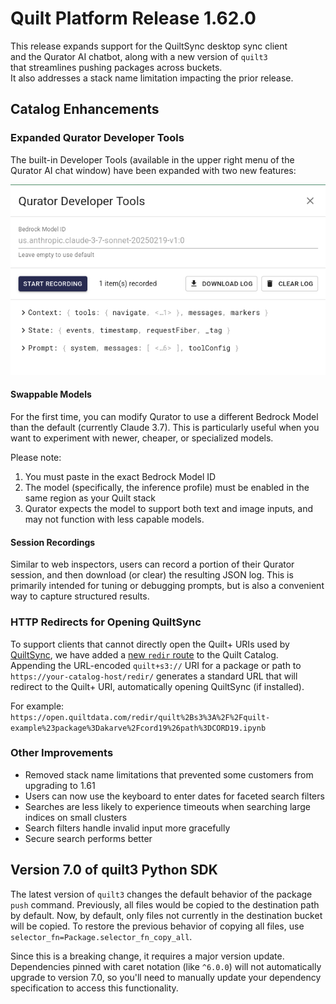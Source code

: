 # Quilt Platform Release 1.62.0

This release expands support for the QuiltSync desktop sync client  
and the Qurator AI chatbot, along with a new version of `quilt3`  
that streamlines pushing packages across buckets.  
It also addresses a stack name limitation impacting the prior release.

## Catalog Enhancements

### Expanded Qurator Developer Tools

The built-in Developer Tools (available in the upper right menu of the Qurator AI chat window) have been expanded with two new features:

![Qurator Developer Tools Screenshot](./1-62-0-qurator-tools.png)

#### Swappable Models

For the first time, you can modify Qurator to use a different Bedrock Model than the default (currently Claude 3.7). This is particularly useful when you want to experiment with newer, cheaper, or specialized models.

Please note:

1. You must paste in the exact Bedrock Model ID
2. The model (specifically, the inference profile) must be enabled in the same region as your Quilt stack
3. Qurator expects the model to support both text and image inputs, and may not function with less capable models.

#### Session Recordings

Similar to web inspectors, users can record a portion of their Qurator session,
and then download (or clear) the resulting JSON log.
This is primarily intended for tuning or debugging prompts,
but is also a convenient way to capture structured results.

### HTTP Redirects for Opening QuiltSync

To support clients that cannot directly open the Quilt+ URIs used by [QuiltSync](https://www.quilt.bio/quiltsync),
we have added a [new `redir` route](https://docs.quilt.bio/quilt-platform-catalog-user/uri#catalog-usage) to the Quilt Catalog.
Appending the URL-encoded `quilt+s3://` URI for a package or path to `https://your-catalog-host/redir/`
generates a standard URL that will redirect to the Quilt+ URI, automatically opening QuiltSync (if installed).

For example: `https://open.quiltdata.com/redir/quilt%2Bs3%3A%2F%2Fquilt-example%23package%3Dakarve%2Fcord19%26path%3DCORD19.ipynb`

### Other Improvements

- Removed stack name limitations that prevented some customers from upgrading to 1.61
- Users can now use the keyboard to enter dates for faceted search filters
- Searches are less likely to experience timeouts when searching large indices on small clusters
- Search filters handle invalid input more gracefully
- Secure search performs better

## Version 7.0 of quilt3 Python SDK

The latest version of `quilt3` changes the default behavior of the package `push` command. Previously, all files would be copied to the destination path by default. Now, by default, only files not currently in the destination bucket will be copied. To restore the previous behavior of copying all files, use `selector_fn=Package.selector_fn_copy_all`.

Since this is a breaking change, it requires a major version update. Dependencies pinned with caret notation (like `^6.0.0`) will not automatically upgrade to version 7.0, so you'll need to manually update your dependency specification to access this functionality.
